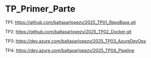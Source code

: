 # TP_Primer_Parte

TP1: https://github.com/baltasarlopezv/2025_TP01_RepoBase.git

TP2: https://github.com/baltasarlopezv/2025_TP02_Docker.git

TP3: https://dev.azure.com/baltasarlopezv/2025_TP03_AzureDevOps

TP4: https://dev.azure.com/baltasarlopezv/2025_TP04_Pipeline
